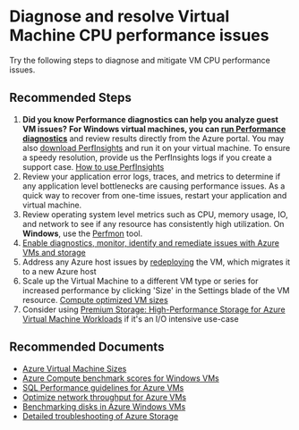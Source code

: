 <properties
	pageTitle="Diagnose and resolve Virtual Machine CPU performance issues"
	description="Diagnose and resolve Virtual Machine CPU performance issues"
	service="microsoft.compute"
	resource="virtualmachines"
	authors="timbasham"
	ms.author="tibasham"
	displayOrder="15"
	selfHelpType="resource"
	supportTopicIds="32628261"
	resourceTags="windows, windowsSQL"
	productPesIds="14749,14745"
	cloudEnvironments="public"
	articleId="5bf61dab-01b5-40f4-adeb-b60c21f73e83"
/>

# Diagnose and resolve Virtual Machine CPU performance issues

Try the following steps to diagnose and mitigate VM CPU performance issues.<br>

## **Recommended Steps**

1. **Did you know Performance diagnostics can help you analyze guest VM issues?** **For Windows virtual machines, you can [run Performance diagnostics](data-blade:Microsoft_Azure_Compute.PerformanceDiagnosticsBlade.resourceId.$resourceId)** and review results directly from the Azure portal. You may also [download PerfInsights](https://www.microsoft.com/download/details.aspx?id=54915&fa43d42b-25b5-4a42-fe9b-1634f450f5ee=True) and run it on your virtual machine. To ensure a speedy resolution, provide us the PerfInsights logs if you create a support case. [How to use PerfInsights](https://docs.microsoft.com/azure/virtual-machines/troubleshooting/how-to-use-perfinsights)
2. Review your application error logs, traces, and metrics to determine if any application level bottlenecks are causing performance issues. As a quick way to recover from one-time issues, restart your application and virtual machine.
3. Review operating system level metrics such as CPU, memory usage, IO, and network to see if any resource has consistently high utilization. On **Windows**, use the [Perfmon](https://docs.microsoft.com/windows-server/administration/windows-commands/perfmon) tool.
4. [Enable diagnostics, monitor, identify and remediate issues with Azure VMs and storage](https://support.microsoft.com/help/3150851/generic-performance-troubleshooting-for-azure-virtual-machine-running)<br>
5. Address any Azure host issues by [redeploying](data-blade:Microsoft_Azure_Compute.VirtualMachineRedeployViewModel.id.$resourceId) the VM, which migrates it to a new Azure host
6. Scale up the Virtual Machine to a different VM type or series for increased performance by clicking 'Size' in the Settings blade of the VM resource.  [Compute optimized VM sizes](https://docs.microsoft.com/azure/virtual-machines/windows/sizes-compute)
7. Consider using [Premium Storage: High-Performance Storage for Azure Virtual Machine Workloads](https://docs.microsoft.com/azure/virtual-machines/windows/premium-storage-performance) if it's an I/O intensive use-case <br>

## **Recommended Documents**

* [Azure Virtual Machine Sizes](https://docs.microsoft.com/azure/virtual-machines/windows/sizes)
* [Azure Compute benchmark scores for Windows VMs](https://docs.microsoft.com/azure/virtual-machines/windows/compute-benchmark-scores)
* [SQL Performance guidelines for Azure VMs](https://docs.microsoft.com/azure/virtual-machines/windows/sql/virtual-machines-windows-sql-performance)
* [Optimize network throughput for Azure VMs](https://docs.microsoft.com/azure/virtual-network/virtual-network-optimize-network-bandwidth)
* [Benchmarking disks in Azure Windows VMs](https://docs.microsoft.com/azure/virtual-machines/windows/disks-benchmarks)
* [Detailed troubleshooting of Azure Storage](https://docs.microsoft.com/azure/storage/common/storage-monitoring-diagnosing-troubleshooting)
